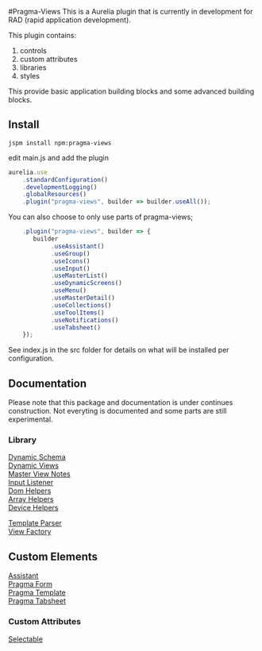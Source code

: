 #Pragma-Views
This is a Aurelia plugin that is currently in development for RAD (rapid application development).

This plugin contains:

1. controls
1. custom attributes
1. libraries
1. styles

This provide basic application building blocks and some advanced building blocks.

## Install
`jspm install npm:pragma-views`

edit main.js and add the plugin
```js
aurelia.use
    .standardConfiguration()
    .developmentLogging()
    .globalResources()
    .plugin("pragma-views", builder => builder.useAll());
```

You can also choose to only use parts of pragma-views;
```js
    .plugin("pragma-views", builder => {
       builder
            .useAssistant()
            .useGroup()
            .useIcons()
            .useInput()
            .useMasterList()
            .useDynamicScreens()
            .useMenu()
            .useMasterDetail()
            .useCollections()
            .useToolItems()
            .useNotifications()
            .useTabsheet()
    });
```

See index.js in the src folder for details on what will be installed per configuration.

## Documentation
Please note that this package and documentation is under continues construction. Not everyting is documented and some parts are still experimental.

### Library
[Dynamic Schema](./developer-notes/dynamic-schema.md)  
[Dynamic Views](./developer-notes/dynamic-views.md)  
[Master View Notes](./developer-notes/master-view-notes.md)   
[Input Listener](./developer-notes/input-listener.md)  
[Dom Helpers](./developer-notes/dom-helper.md)  
[Array Helpers](./developer-notes/array-helpers.md)  
[Device Helpers]('./developer-notes/device-helper.md)  

[Template Parser](./developer-notes/template-parser.md)  
[View Factory](./developer-notes/view-factory.md)  

## Custom Elements
[Assistant](./developer-notes/assistant.md)  
[Pragma Form](./developer-notes/pragma-form.md)    
[Pragma Template](./developer-notes/pragma-template.md)     
[Pragma Tabsheet](./developer-notes/pragma-tabsheet.md)     

### Custom Attributes
[Selectable](./developer-notes/selectable-custom-attribute.md)  
